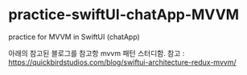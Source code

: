 # practice-swiftUI-chatApp-MVVM
practice for MVVM in SwiftUI (chatApp)

아래의 참고된 블로그를 참고항 mvvm 패턴 스터디함.
참고 : https://quickbirdstudios.com/blog/swiftui-architecture-redux-mvvm/
